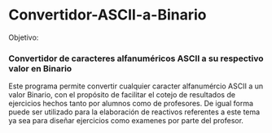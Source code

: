 # Convertidor-ASCII-a-Binario
Objetivo: 
### Convertidor de caracteres alfanuméricos ASCII a su respectivo valor en Binario
Este programa permite convertir cualquier caracter alfanumércio ASCII a un valor Binario, con el propósito
de facilitar el cotejo de resultados de ejercicios hechos tanto por alumnos como de profesores.
De igual forma puede ser utilizado para la elaboración de reactivos referentes a este tema ya sea para diseñar 
ejercicios como examenes por parte del profesor.
